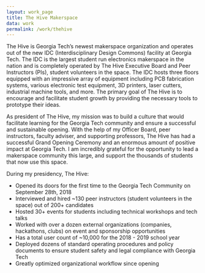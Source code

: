 ```yaml
---
layout: work_page
title: The Hive Makerspace
data: work
permalink: /work/thehive
---
```


The Hive is Georgia Tech’s newest makerspace organization and operates out of the new IDC (Interdisciplinary Design Commons) facility at Georgia Tech. The IDC is the largest student run electronics makerspace in the nation and is completely operated by The Hive Executive Board and Peer Instructors (PIs), student volunteers in the space. The IDC hosts three floors equipped with an impressive array of equipment including PCB fabrication systems, various electronic test equipment, 3D printers, laser cutters, industrial machine tools, and more. The primary goal of The Hive is to encourage and facilitate student growth by providing the necessary tools to prototype their ideas.

As president of The Hive, my mission was to build a culture that would facilitate learning for the Georgia Tech community and ensure a successful and sustainable opening. With the help of my Officer Board, peer instructors, faculty adviser, and supporting professors, The Hive has had a successful Grand Opening Ceremony and an enormous amount of positive impact at Georgia Tech. I am incredibly grateful for the opportunity to lead a makerspace community this large, and support the thousands of students that now use this space.

During my presidency, The Hive:
- Opened its doors for the first time to the Georgia Tech Community on September 28th, 2018
- Interviewed and hired ~130 peer instructors (student volunteers in the space) out of 200+ candidates
- Hosted 30+ events for students including technical workshops and tech talks
- Worked with over a dozen external organizations (companies, hackathons, clubs) on event and sponsorship opportunities
- Has a total user count of ~10,000 for the 2018 - 2019 school year
- Deployed dozens of standard operating procedures and policy documents to ensure student safety and legal compliance with Georgia Tech
- Greatly optimized organizational workflow since opening